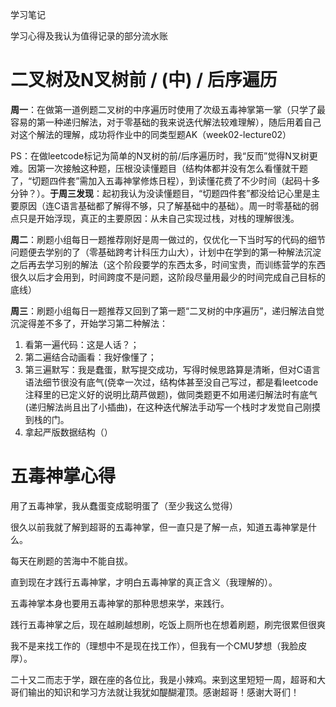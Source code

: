 学习笔记

学习心得及我认为值得记录的部分流水账

# 二叉树及N叉树前 / (中) / 后序遍历

**周一**：在做第一道例题二叉树的中序遍历时使用了次级五毒神掌第一掌（只学了最容易的第一种递归解法，对于零基础的我来说迭代解法较难理解），随后用着自己对这个解法的理解，成功将作业中的同类型题AK（week02-lecture02）

PS：在做leetcode标记为简单的N叉树的前/后序遍历时，我“反而”觉得N叉树更难。因第一次接触这种题，压根没读懂题目（结构体都并没有怎么看懂就干题了，“切题四件套”需加入五毒神掌修炼日程），到读懂花费了不少时间（起码十多分钟？）。**于周三发现**：起初我认为没读懂题目，“切题四件套”都没给记心里是主要原因（连C语言基础都了解得不够，只了解基础中的基础）。周一时零基础的弱点只是开始浮现，真正的主要原因：从未自己实现过栈，对栈的理解很浅。

**周二**：刷题小组每日一题推荐刚好是周一做过的，仅优化一下当时写的代码的细节问题便去学别的了（零基础跨考计科压力山大），计划中在学到的第一种解法沉淀之后再去学习别的解法（这个阶段要学的东西太多，时间宝贵，而训练营学的东西很久以后才会用到，时间跨度不是问题，这阶段尽量用最少的时间完成自己目标的底线）

**周三**：刷题小组每日一题推荐又回到了第一题“二叉树的中序遍历”，递归解法自觉沉淀得差不多了，开始学习第二种解法：

1. 看第一遍代码：这是人话？；
2. 第二遍结合动画看：我好像懂了；
3. 第三遍默写：我是蠢蛋，默写提交成功，写得时候思路算是清晰，但对C语言语法细节很没有底气(侥幸一次过，结构体甚至没自己写过，都是看leetcode注释里的已定义好的说明比葫芦做题)，做同类题更不如用递归解法时有底气(递归解法尚且出了小插曲)，在这种迭代解法手动写一个栈时才发觉自己刚摸到栈的门。
4. 拿起严版数据结构（）



# 五毒神掌心得

用了五毒神掌，我从蠢蛋变成聪明蛋了（至少我这么觉得）    

很久以前我就了解到超哥的五毒神掌，但一直只是了解一点，知道五毒神掌是什么。    

每天在刷题的苦海中不能自拔。

直到现在才践行五毒神掌，才明白五毒神掌的真正含义（我理解的）。

五毒神掌本身也要用五毒神掌的那种思想来学，来践行。

践行五毒神掌之后，现在越刷越想刷，吃饭上厕所也在想着刷题，刷完很累但很爽

我不是来找工作的（理想中不是现在找工作），但我有一个CMU梦想（我脸皮厚）。

二十又二而志于学，跟在座的各位比，我是小辣鸡。来到这里短短一周，超哥和大哥们输出的知识和学习方法就让我犹如醍醐灌顶。感谢超哥！感谢大哥们！